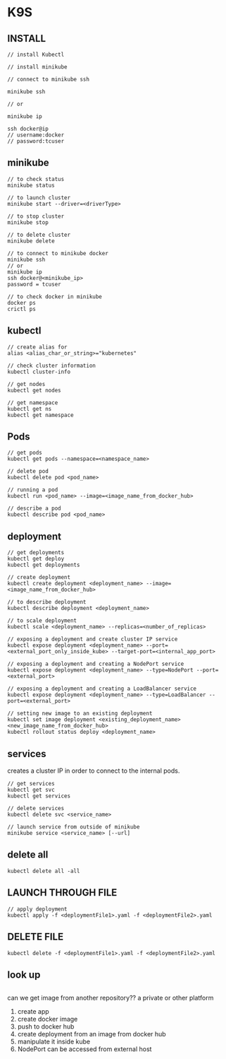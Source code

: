 # K9S

## INSTALL

```
// install Kubectl

// install minikube

// connect to minikube ssh

minikube ssh

// or

minikube ip

ssh docker@ip
// username:docker
// password:tcuser
```

## minikube
```
// to check status
minikube status

// to launch cluster
minikube start --driver=<driverType>

// to stop cluster
minikube stop

// to delete cluster
minikube delete

// to connect to minikube docker
minikube ssh
// or
minikube ip
ssh docker@<minikube_ip>
password = tcuser

// to check docker in minikube
docker ps
crictl ps
```

## kubectl
```
// create alias for 
alias <alias_char_or_string>="kubernetes"

// check cluster information
kubectl cluster-info

// get nodes
kubectl get nodes

// get namespace
kubectl get ns
kubectl get namespace

```

## Pods
```
// get pods
kubectl get pods --namespace=<namespace_name>

// delete pod
kubectl delete pod <pod_name>

// running a pod
kubectl run <pod_name> --image=<image_name_from_docker_hub>

// describe a pod
kubectl describe pod <pod_name>
```

## deployment
```
// get deployments
kubectl get deploy
kubectl get deployments

// create deployment
kubectl create deployment <deployment_name> --image=<image_name_from_docker_hub>

// to describe deployment
kubectl describe deployment <deployment_name>

// to scale deployment
kubectl scale <deployment_name> --replicas=<number_of_replicas>

// exposing a deployment and create cluster IP service
kubectl expose deployment <deployment_name> --port=<external_port_only_inside_kube> --target-port=<internal_app_port>

// exposing a deployment and creating a NodePort service
kubectl expose deployment <deployment_name> --type=NodePort --port=<external_port>

// exposing a deployment and creating a LoadBalancer service
kubectl expose deployment <deployment_name> --type=LoadBalancer --port=<external_port>

// setting new image to an existing deployment
kubectl set image deployment <existing_deployment_name> <new_image_name_from_docker_hub>
kubectl rollout status deploy <deployment_name>
```

## services
creates a cluster IP in order to connect to the internal pods.

```
// get services
kubectl get svc
kubectl get services

// delete services
kubectl delete svc <service_name>

// launch service from outside of minikube
minikube service <service_name> [--url]
```

## delete all
```
kubectl delete all -all
```

## LAUNCH THROUGH FILE
```
// apply deployment
kubectl apply -f <deploymentFile1>.yaml -f <deploymentFile2>.yaml
```

## DELETE FILE
```
kubectl delete -f <deploymentFile1>.yaml -f <deploymentFile2>.yaml
```

## look up
```

```

can we get image from another repository??
a private or other platform


1. create app
2. create docker image
3. push to docker hub
4. create deployment from an image from docker hub
5. manipulate it inside kube
6. NodePort can be accessed from external host
